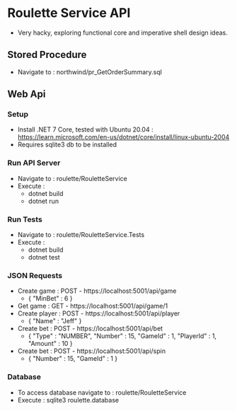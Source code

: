 # Roulette Service API
- Very hacky, exploring functional core and imperative shell design ideas.

## Stored Procedure
- Navigate to  : northwind/pr_GetOrderSummary.sql

## Web Api

### Setup
- Install .NET 7 Core, tested with Ubuntu 20.04 : https://learn.microsoft.com/en-us/dotnet/core/install/linux-ubuntu-2004
- Requires sqlite3 db to be installed

### Run API Server
- Navigate to : roulette/RouletteService
- Execute :
    - dotnet build
    - dotnet run

### Run Tests
- Navigate to : roulette/RouletteService.Tests
- Execute :
    - dotnet build
    - dotnet test

### JSON Requests
- Create game : POST - https://localhost:5001/api/game
    - { "MinBet" : 6 }
- Get game : GET - https://localhost:5001/api/game/1
- Create player : POST - https://localhost:5001/api/player
    - { "Name" : "Jeff" }
- Create bet : POST - https://localhost:5001/api/bet
    - { "Type" : "NUMBER", "Number" : 15, "GameId" : 1, "PlayerId" : 1, "Amount" : 10 }
- Create bet : POST - https://localhost:5001/api/spin
    - { "Number" : 15, "GameId" : 1 }

### Database
- To access database navigate to  : roulette/RouletteService
- Execute : sqlite3 roulette.database